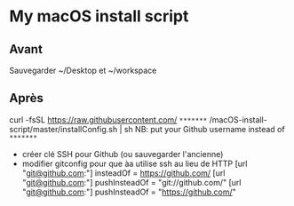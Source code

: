 # My macOS install script


## Avant
Sauvegarder ~/Desktop et ~/workspace

## Après

curl -fsSL https://raw.githubusercontent.com/ `*******` /macOS-install-script/master/installConfig.sh | sh
NB: put your Github username instead of `*******`




- créer clé SSH pour Github (ou sauvegarder l'ancienne)
- modifier gitconfig pour que àa utilise ssh au lieu de HTTP
[url "git@github.com:"]
  insteadOf = https://github.com/
[url "git@github.com:"]
  pushInsteadOf = "git://github.com/"
[url "git@github.com:"]
  pushInsteadOf = "https://github.com/"
